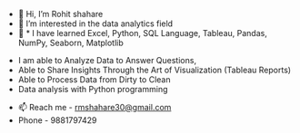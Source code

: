 - 👋 Hi, I’m Rohit shahare
- 👀 I’m interested in the data analytics field 
- 🌱 * I have learned Excel, Python, SQL Language, Tableau, Pandas, NumPy, Seaborn, Matplotlib
* I am able to Analyze Data to Answer Questions,
* Able to Share Insights Through the Art of Visualization (Tableau Reports)
* Able to Process Data from Dirty to Clean
* Data analysis with Python programming
- 📫 Reach me - rmshahare30@gmail.com
-  Phone - 9881797429




<!---
Rohitshahare/Rohitshahare is a ✨ special ✨ repository because its `README.md` (this file) appears on your GitHub profile.
You can click the Preview link to take a look at your changes.
--->

